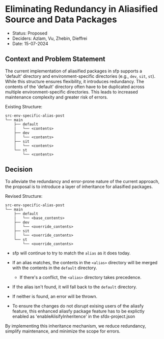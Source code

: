 # Eliminating Redundancy in Aliasified Source and Data Packages

* Status: Proposed
* Deciders: Azlam, Vu, Zhebin, Dieffrei
* Date: 15-07-2024

## Context and Problem Statement

The current implementation of aliasified packages in sfp supports a 'default' directory and environment-specific directories (e.g., `dev`, `sit`, `st`). While this structure ensures flexibility, it introduces redundancy. The contents of the 'default' directory often have to be duplicated across multiple environment-specific directories. This leads to increased maintenance complexity and greater risk of errors.

Existing Structure:

```
src-env-specific-alias-post
└── main
    ├── default
    |   └── <contents>   
    ├── dev
    │   └── <contents>   
    ├── sit
    │   └── <contents>   
    └── st
        └── <contents>   
```

## Decision

To alleviate the redundancy and error-prone nature of the current approach, the proposal is to introduce a layer of inheritance for aliasified packages.

Revised Structure:

```
src-env-specific-alias-post
└── main
    ├── default
    |   └── <base_contents>   
    ├── dev
    │   └── <override_contents>   
    ├── sit
    │   └── <override_contents>   
    └── st
        └── <override_contents>   
```

- sfp will continue to try to match the `alias` as it does today.
- If an alias matches, the contents in the `<alias>` directory will be merged with the contents in the `default` directory.
    - If there's a conflict, the `<alias>` directory takes precedence.
- If the alias isn't found, it will fall back to the `default` directory.
- If neither is found, an error will be thrown.


- To ensure the changes do not disrupt exising users of the aliasfy feature, this enhanced aliasfy package feature has to be explictly enabled as 'enableAlisifyInheritence' in the sfdx-project.json


By implementing this inheritance mechanism, we reduce redundancy, simplify maintenance, and minimize the scope for errors.
